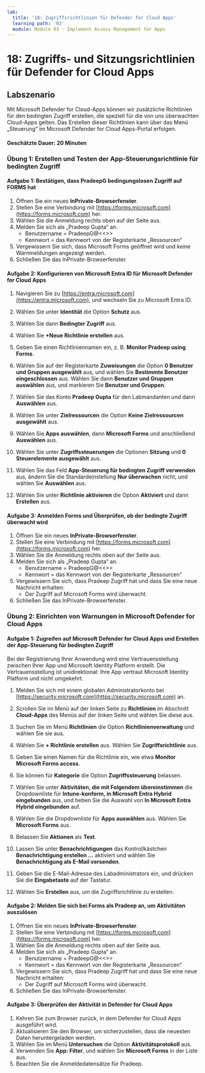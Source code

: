 ```yaml
---
lab:
  title: '18: Zugriffsrichtlinien für Defender for Cloud Apps'
  learning path: '03'
  module: Module 03 - Implement Access Management for Apps
---
```


# 18: Zugriffs- und Sitzungsrichtlinien für Defender for Cloud Apps

## Labszenario

Mit Microsoft Defender for Cloud-Apps können wir zusätzliche Richtlinien für den bedingten Zugriff erstellen, die speziell für die von uns überwachten Cloud-Apps gelten.  Das Erstellen dieser Richtlinien kann über das Menü „Steuerung“ im Microsoft Defender for Cloud Apps-Portal erfolgen.

#### Geschätzte Dauer: 20 Minuten

### Übung 1: Erstellen und Testen der App-Steuerungsrichtlinie für bedingten Zugriff

#### Aufgabe 1: Bestätigen, dass PradeepG bedingungslosen Zugriff auf FORMS hat

1. Öffnen Sie ein neues **InPrivate-Browserfenster**.
2. Stellen Sie eine Verbindung mit [https://forms.microsoft.com](https://forms.microsoft.com) her.
3. Wählen Sie die Anmeldung rechts oben auf der Seite aus.
4. Melden Sie sich als „Pradeep Gupta“ an.
   - Benutzername = PradeepG@<<<your lab hoster provided domain>>>
   - Kennwort = das Kennwort von der Registerkarte „Ressourcen“
5. Vergewissern Sie sich, dass Microsoft Forms geöffnet wird und keine Warnmeldungen angezeigt werden.
6. Schließen Sie das InPrivate-Browserfenster.

#### Aufgabe 2: Konfigurieren von Microsoft Entra ID für Microsoft Defender for Cloud Apps

1. Navigieren Sie zu [https://entra.microsoft.com](https://entra.microsoft.com), und wechseln Sie zu Microsoft Entra ID.

2. Wählen Sie unter **Identität** die Option **Schutz** aus.

3. Wählen Sie dann **Bedingter Zugriff** aus.

4. Wählen Sie **+Neue Richtlinie erstellen** aus.

5. Geben Sie einen Richtliniennamen ein, z. B. **Monitor Pradeep using Forms**.

6. Wählen Sie auf der Registerkarte **Zuweisungen** die Option **0 Benutzer und Gruppen ausgewählt** aus, und wählen Sie **Bestimmte Benutzer eingeschlossen** aus. Wählen Sie dann **Benutzer und Gruppen auswählen** aus, und markieren Sie **Benutzer und Gruppen**.

7. Wählen Sie das Konto **Pradeep Gupta** für den Labmandanten und dann **Auswählen** aus.

8. Wählen Sie unter **Zielressourcen** die Option **Keine Zielressourcen ausgewählt** aus.

9. Wählen Sie **Apps auswählen**, dann **Microsoft Forms** und anschließend **Auswählen** aus. 

10. Wählen Sie unter **Zugriffssteuerungen** die Optionen **Sitzung** und **0 Steuerelemente ausgewählt** aus.

11. Wählen Sie das Feld **App-Steuerung für bedingten Zugriff verwenden** aus, ändern Sie die Standardeinstellung **Nur überwachen** nicht, und wählen Sie **Auswählen** aus.

12. Wählen Sie unter **Richtlinie aktivieren** die Option **Aktiviert** und dann **Erstellen** aus.

#### Aufgabe 3: Anmelden Forms und Überprüfen, ob der bedingte Zugriff überwacht wird

1. Öffnen Sie ein neues **InPrivate-Browserfenster**.
2. Stellen Sie eine Verbindung mit [https://forms.microsoft.com](https://forms.microsoft.com) her.
3. Wählen Sie die Anmeldung rechts oben auf der Seite aus.
4. Melden Sie sich als „Pradeep Gupta“ an.
   - Benutzername = PradeepG@<<<your lab hoster provided domain>>>
   - Kennwort = das Kennwort von der Registerkarte „Ressourcen“
5. Vergewissern Sie sich, dass Pradeep Zugriff hat und dass Sie eine neue Nachricht erhalten:
   - Der Zugriff auf Microsoft Forms wird überwacht.
6. Schließen Sie das InPrivate-Browserfenster.

### Übung 2: Einrichten von Warnungen in Microsoft Defender for Cloud Apps

#### Aufgabe 1: Zugreifen auf Microsoft Defender for Cloud Apps und Erstellen der App-Steuerung für bedingten Zugriff

Bei der Registrierung Ihrer Anwendung wird eine Vertrauensstellung zwischen Ihrer App und Microsoft Identity Platform erstellt. Die Vertrauensstellung ist unidirektional: Ihre App vertraut Microsoft Identity Platform und nicht umgekehrt.

1. Melden Sie sich mit einem globalen Administratorkonto bei [https://security.microsoft.com](https://security.microsoft.com) an.

1. Scrollen Sie im Menü auf der linken Seite zu **Richtlinien** im Abschnitt **Cloud-Apps** des Menüs auf der linken Seite und wählen Sie diese aus.

1. Suchen Sie im Menü **Richtlinien** die Option **Richtlinienverwaltung** und wählen Sie sie aus.

1. Wählen Sie **+ Richtlinie erstellen** aus. Wählen Sie **Zugriffsrichtlinie** aus.

1. Geben Sie einen Namen für die Richtlinie ein, wie etwa **Monitor Microsoft Forms access**.

1. Sie können für **Kategorie** die Option **Zugriffssteuerung** belassen.

1. Wählen Sie unter **Aktivitäten, die mit Folgendem übereinstimmen** die Dropdownliste für **Intune-konform, in Microsoft Entra Hybrid eingebunden** aus, und heben Sie die Auswahl von **In Microsoft Entra Hybrid eingebunden** auf.

1. Wählen Sie die Dropdownliste für **Apps auswählen** aus.  Wählen Sie **Microsoft Forms** aus.

1. Belassen Sie **Aktionen** als **Test**.

1. Lassen Sie unter **Benachrichtigungen** das Kontrollkästchen **Benachrichtigung erstellen ...** aktiviert und wählen Sie **Benachrichtigung als E-Mail versenden**.

1. Geben Sie die E-Mail-Adresse des Labadministrators ein, und drücken Sie die **Eingabetaste** auf der Tastatur.

1. Wählen Sie **Erstellen** aus, um die Zugriffsrichtlinie zu erstellen.

#### Aufgabe 2: Melden Sie sich bei Forms als Pradeep an, um Aktivitäten auszulösen

1. Öffnen Sie ein neues **InPrivate-Browserfenster**.
2. Stellen Sie eine Verbindung mit [https://forms.microsoft.com](https://forms.microsoft.com) her.
3. Wählen Sie die Anmeldung rechts oben auf der Seite aus.
4. Melden Sie sich als „Pradeep Gupta“ an.
   - Benutzername = PradeepG@<<<your lab hoster provided domain>>>
   - Kennwort = das Kennwort von der Registerkarte „Ressourcen“
5. Vergewissern Sie sich, dass Pradeep Zugriff hat und dass Sie eine neue Nachricht erhalten:
   - Der Zugriff auf Microsoft Forms wird überwacht.
6. Schließen Sie das InPrivate-Browserfenster.

#### Aufgabe 3: Überprüfen der Aktivität in Defender for Cloud Apps

1. Kehren Sie zum Browser zurück, in dem Defender for Cloud Apps ausgeführt wird.
2. Aktualisieren Sie den Browser, um sicherzustellen, dass die neuesten Daten heruntergeladen werden.
3. Wählen Sie im Menü **Untersuchen** die Option **Aktivitätsprotokoll** aus.
4. Verwenden Sie **App: Filter**, und wählen Sie **Microsoft Forms** in der Liste aus.
5. Beachten Sie die Anmeldedatensätze für Pradeep.
